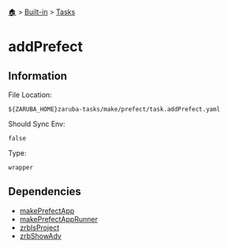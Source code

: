 <!--startTocHeader-->
[🏠](../../README.md) > [Built-in](../README.md) > [Tasks](README.md)
# addPrefect
<!--endTocHeader-->


## Information

File Location:

    ${ZARUBA_HOME}zaruba-tasks/make/prefect/task.addPrefect.yaml

Should Sync Env:

    false

Type:

    wrapper


## Dependencies

- [makePrefectApp](make-prefect-app.md)
- [makePrefectAppRunner](make-prefect-app-runner.md)
- [zrbIsProject](zrb-is-project.md)
- [zrbShowAdv](zrb-show-adv.md)



<!--startTocSubtopic-->

<!--endTocSubtopic-->
